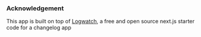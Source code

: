 ### Acknowledgement

This app is built on top of [Logwatch](), a free and open source next.js starter code for a changelog app
